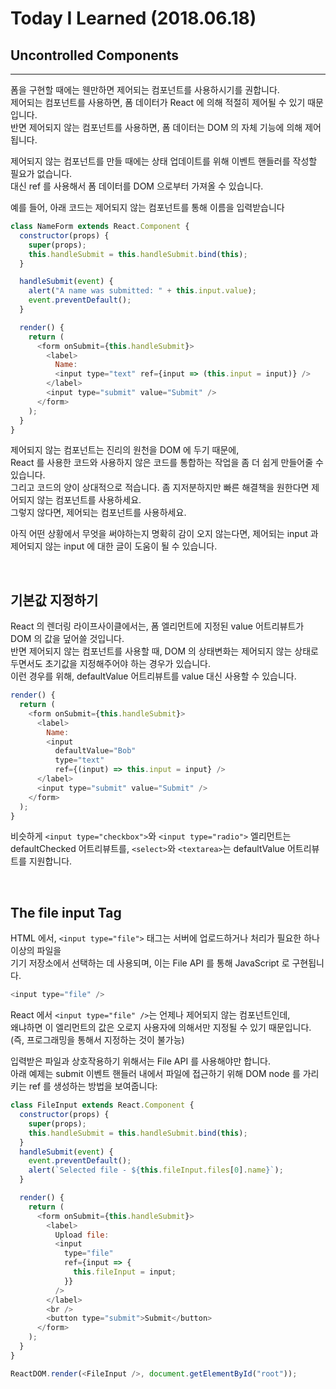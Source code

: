 # Today I Learned (2018.06.18)

## Uncontrolled Components

---

폼을 구현할 때에는 웬만하면 제어되는 컴포넌트를 사용하시기를 권합니다.<br>
제어되는 컴포넌트를 사용하면, 폼 데이터가 React 에 의해 적절히 제어될 수 있기 때문입니다.<br>
반면 제어되지 않는 컴포넌트를 사용하면, 폼 데이터는 DOM 의 자체 기능에 의해 제어됩니다.<br>

제어되지 않는 컴포넌트를 만들 때에는 상태 업데이트를 위해 이벤트 핸들러를 작성할 필요가 없습니다.<br>
대신 ref 를 사용해서 폼 데이터를 DOM 으로부터 가져올 수 있습니다.<br>

예를 들어, 아래 코드는 제어되지 않는 컴포넌트를 통해 이름을 입력받습니다<br>

```js
class NameForm extends React.Component {
  constructor(props) {
    super(props);
    this.handleSubmit = this.handleSubmit.bind(this);
  }

  handleSubmit(event) {
    alert("A name was submitted: " + this.input.value);
    event.preventDefault();
  }

  render() {
    return (
      <form onSubmit={this.handleSubmit}>
        <label>
          Name:
          <input type="text" ref={input => (this.input = input)} />
        </label>
        <input type="submit" value="Submit" />
      </form>
    );
  }
}
```

제어되지 않는 컴포넌트는 진리의 원천을 DOM 에 두기 때문에,<br>
React 를 사용한 코드와 사용하지 않은 코드를 통합하는 작업을 좀 더 쉽게 만들어줄 수 있습니다.<br>
그리고 코드의 양이 상대적으로 적습니다. 좀 지저분하지만 빠른 해결책을 원한다면 제어되지 않는 컴포넌트를 사용하세요.<br>
그렇지 않다면, 제어되는 컴포넌트를 사용하세요.<br>

아직 어떤 상황에서 무엇을 써야하는지 명확히 감이 오지 않는다면, 제어되는 input 과 제어되지 않는 input 에 대한 글이 도움이 될 수 있습니다.<br>

<br>

## 기본값 지정하기

React 의 렌더링 라이프사이클에서는, 폼 엘리먼트에 지정된 value 어트리뷰트가 DOM 의 값을 덮어쓸 것입니다.<br>
반면 제어되지 않는 컴포넌트를 사용할 때, DOM 의 상태변화는 제어되지 않는 상태로 두면서도 초기값을 지정해주어야 하는 경우가 있습니다.<br>
이런 경우를 위해, defaultValue 어트리뷰트를 value 대신 사용할 수 있습니다.<br>

```js
render() {
  return (
    <form onSubmit={this.handleSubmit}>
      <label>
        Name:
        <input
          defaultValue="Bob"
          type="text"
          ref={(input) => this.input = input} />
      </label>
      <input type="submit" value="Submit" />
    </form>
  );
}
```

비슷하게 `<input type="checkbox">`와 `<input type="radio">` 엘리먼트는 defaultChecked 어트리뷰트를,
`<select>`와 `<textarea>`는 defaultValue 어트리뷰트를 지원합니다.

<br>

## The file input Tag

HTML 에서, `<input type="file">` 태그는 서버에 업로드하거나 처리가 필요한 하나 이상의 파일을<br>
기기 저장소에서 선택하는 데 사용되며, 이는 File API 를 통해 JavaScript 로 구현됩니다.<br>

```js
<input type="file" />
```

React 에서 `<input type="file" />`는 언제나 제어되지 않는 컴포넌트인데,<br>
왜냐하면 이 엘리먼트의 값은 오로지 사용자에 의해서만 지정될 수 있기 때문입니다.<br>
(즉, 프로그래밍을 통해서 지정하는 것이 불가능)<br>

입력받은 파일과 상호작용하기 위해서는 File API 를 사용해야만 합니다.<br>
아래 예제는 submit 이벤트 핸들러 내에서 파일에 접근하기 위해 DOM node 를 가리키는 ref 를 생성하는 방법을 보여줍니다:<br>

```js
class FileInput extends React.Component {
  constructor(props) {
    super(props);
    this.handleSubmit = this.handleSubmit.bind(this);
  }
  handleSubmit(event) {
    event.preventDefault();
    alert(`Selected file - ${this.fileInput.files[0].name}`);
  }

  render() {
    return (
      <form onSubmit={this.handleSubmit}>
        <label>
          Upload file:
          <input
            type="file"
            ref={input => {
              this.fileInput = input;
            }}
          />
        </label>
        <br />
        <button type="submit">Submit</button>
      </form>
    );
  }
}

ReactDOM.render(<FileInput />, document.getElementById("root"));
```
